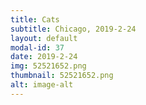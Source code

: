 ```yaml
---
title: Cats
subtitle: Chicago, 2019-2-24
layout: default
modal-id: 37
date: 2019-2-24
img: 52521652.png
thumbnail: 52521652.png
alt: image-alt
---
```

